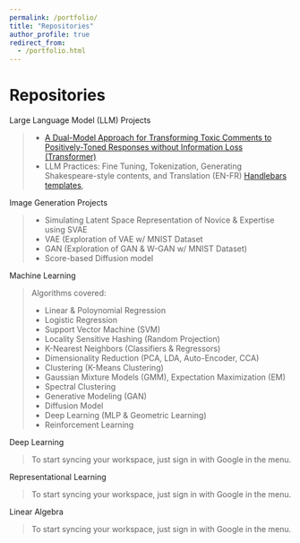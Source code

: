 ```yaml
---
permalink: /portfolio/
title: "Repositories"
author_profile: true
redirect_from: 
  - /portfolio.html
---
```


# Repositories

Large Language Model (LLM) Projects
>  - [A Dual-Model Approach for Transforming Toxic Comments to Positively-Toned Responses without Information Loss (Transformer)](https://github.com/seungmindavid/Machine-Learning-Algorithms)
>  - LLM Practices: Fine Tuning, Tokenization, Generating Shakespeare-style contents, and Translation (EN-FR)
>   [Handlebars templates](http://handlebarsjs.com/),

Image Generation Projects
> - Simulating Latent Space Representation of Novice & Expertise using SVAE
> - VAE (Exploration of VAE w/ MNIST Dataset
> - GAN (Exploration of GAN & W-GAN w/ MNIST Dataset)
> - Score-based Diffusion model

Machine Learning
> Algorithms covered:
> - Linear & Poloynomial Regression
> - Logistic Regression
> - Support Vector Machine (SVM)
> - Locality Sensitive Hashing (Random Projection)
> - K-Nearest Neighbors (Classifiers & Regressors)
> - Dimensionality Reduction (PCA, LDA, Auto-Encoder, CCA)
> - Clustering (K-Means Clustering)
> - Gaussian Mixture Models (GMM), Expectation Maximization (EM) 
> - Spectral Clustering
> - Generative Modeling (GAN)
> - Diffusion Model
> - Deep Learning (MLP & Geometric Learning)
> - Reinforcement Learning

Deep Learning
> To start syncing your workspace, just sign in with Google in the menu.

Representational Learning
> To start syncing your workspace, just sign in with Google in the menu.

Linear Algebra
> To start syncing your workspace, just sign in with Google in the menu.





